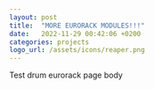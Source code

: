 ```yaml
---
layout: post
title:  "MORE EURORACK MODULES!!!"
date:   2022-11-29 00:42:06 +0200
categories: projects
logo_url: /assets/icons/reaper.png
---
```

Test drum eurorack page body 
